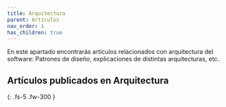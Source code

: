 ```yaml
---
title: Arquitectura
parent: Artículos
nav_order: 1
has_children: true
---
```


En este apartado encontrarás artículos relacionados con arquitectura del software: Patrones de diseño, explicaciones de distintas arquitecturas, etc.

## Artículos publicados en Arquitectura
{: .fs-5 .fw-300 }